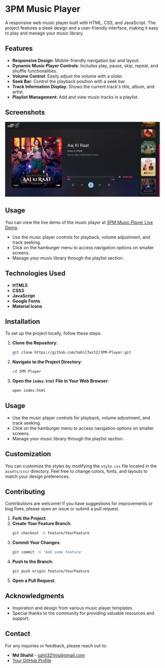 # 3PM Music Player

A responsive web music player built with HTML, CSS, and JavaScript. The project features a sleek design and a user-friendly interface, making it easy to play and manage your music library.

## Features

- **Responsive Design**: Mobile-friendly navigation bar and layout.
- **Dynamic Music Player Controls**: Includes play, pause, skip, repeat, and shuffle functionalities.
- **Volume Control**: Easily adjust the volume with a slider.
- **Seek Bar**: Control the playback position with a seek bar.
- **Track Information Display**: Shows the current track's title, album, and artist.
- **Playlist Management**: Add and view music tracks in a playlist.

## Screenshots

![Screenshot of the Music Player](./preview.png)

## Usage

You can view the live demo of the music player at [3PM Music Player Live Demo](https://3pm-player.netlify.app/).

- Use the music player controls for playback, volume adjustment, and track seeking.
- Click on the hamburger menu to access navigation options on smaller screens.
- Manage your music library through the playlist section.


## Technologies Used

- **HTML5**
- **CSS3**
- **JavaScript**
- **Google Fonts**
- **Material Icons**

## Installation

To set up the project locally, follow these steps:

1. **Clone the Repository**:
   ```bash
   git clone https://github.com/SahilTwitZ/3PM-Player.git
   ```

2. **Navigate to the Project Directory**:
   ```bash
   cd 3PM Player
   ```

3. **Open the `index.html` File in Your Web Browser**:
   ```bash
   open index.html
   ```

## Usage

- Use the music player controls for playback, volume adjustment, and track seeking.
- Click on the hamburger menu to access navigation options on smaller screens.
- Manage your music library through the playlist section.

## Customization

You can customize the styles by modifying the `style.css` file located in the `assets/css/` directory. Feel free to change colors, fonts, and layouts to match your design preferences.

## Contributing

Contributions are welcome! If you have suggestions for improvements or bug fixes, please open an issue or submit a pull request.

1. **Fork the Project**.
2. **Create Your Feature Branch**:
   ```bash
   git checkout -b feature/YourFeature
   ```
3. **Commit Your Changes**:
   ```bash
   git commit -m 'Add some feature'
   ```
4. **Push to the Branch**:
   ```bash
   git push origin feature/YourFeature
   ```
5. **Open a Pull Request**.

## Acknowledgments

- Inspiration and design from various music player templates.
- Special thanks to the community for providing valuable resources and support.

## Contact

For any inquiries or feedback, please reach out to:

- **Md Shahil** - [sahil321nis@gmail.com](mailto:sahil321nis@gmail.com)
- [Your GitHub Profile](https://github.com/SahilTwitZ)
